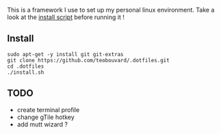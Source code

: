 This is a framework I use to set up my personal linux environment. Take a look at the [install script](install.sh) before running it !

## Install
```shell
sudo apt-get -y install git git-extras
git clone https://github.com/teobouvard/.dotfiles.git
cd .dotfiles
./install.sh
```

## TODO
* create terminal profile 
* change gTile hotkey  
* add mutt wizard ?